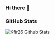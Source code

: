 ### Hi there 👋

<!--
**kfir26/kfir26** is a ✨ _special_ ✨ repository because its `README.md` (this file) appears on your GitHub profile.

Here are some ideas to get you started:

- 🔭 I’m currently working on ...
- 🌱 I’m currently learning ...
- 👯 I’m looking to collaborate on ...
- 🤔 I’m looking for help with ...
- 💬 Ask me about ...
- 📫 How to reach me: ...
- 😄 Pronouns: ...
- ⚡ Fun fact: ...
-->


### GitHub Stats
<img align="left" alt="Kfir26 Github Stats" src="https://github-readme-stats.vercel.app/api?username=kfir26_icons=true&hide_border=true" />
